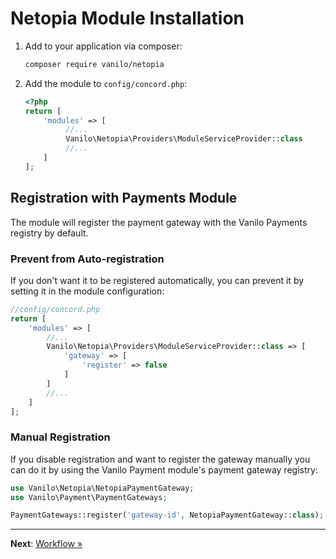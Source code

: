 # Netopia Module Installation

1. Add to your application via composer:
    ```bash
    composer require vanilo/netopia 
    ```
2. Add the module to `config/concord.php`:
    ```php
    <?php
    return [
        'modules' => [
             //...
             Vanilo\Netopia\Providers\ModuleServiceProvider::class
             //...
        ]
    ]; 
    ```

## Registration with Payments Module

The module will register the payment gateway with the Vanilo Payments registry by default.

### Prevent from Auto-registration

If you don't want it to be registered automatically, you can prevent it by setting it in the module
configuration:

```php
//config/concord.php
return [
    'modules' => [
        //...
        Vanilo\Netopia\Providers\ModuleServiceProvider::class => [
            'gateway' => [
                'register' => false
            ]
        ]
        //...
    ]
]; 
```

### Manual Registration

If you disable registration and want to register the gateway manually you can do it by using the
Vanilo Payment module's payment gateway registry:

```php
use Vanilo\Netopia\NetopiaPaymentGateway;
use Vanilo\Payment\PaymentGateways;

PaymentGateways::register('gateway-id', NetopiaPaymentGateway::class);
```

---

**Next**: [Workflow &raquo;](workflow.md)
